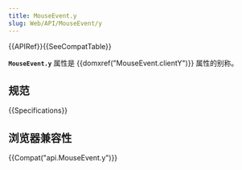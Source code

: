 ```yaml
---
title: MouseEvent.y
slug: Web/API/MouseEvent/y
---
```

{{APIRef}}{{SeeCompatTable}}

**`MouseEvent.y`** 属性是 {{domxref("MouseEvent.clientY")}} 属性的别称。

## 规范

{{Specifications}}

## 浏览器兼容性

{{Compat("api.MouseEvent.y")}}
